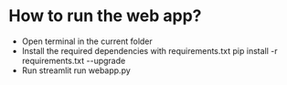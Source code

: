 # How to run the web app?

- Open terminal in the current folder
- Install the required dependencies with requirements.txt
pip install -r requirements.txt --upgrade
- Run streamlit run webapp.py